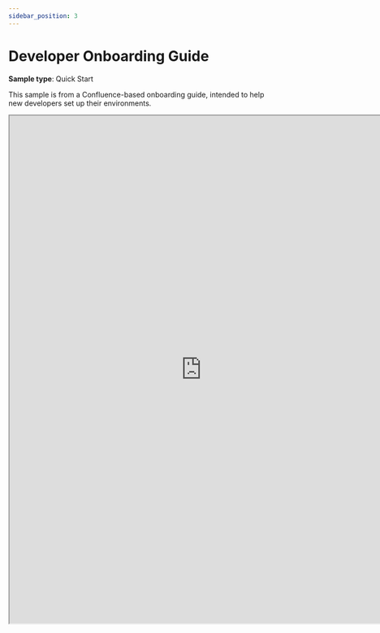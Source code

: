 ```yaml
---
sidebar_position: 3
---
```

# Developer Onboarding Guide

**Sample type**: Quick Start

This sample is from a Confluence-based onboarding guide, intended to help new developers set up their environments. 

<iframe src="https://a69ed096-4228-4a70-a8fb-2e7fcb2392b1.usrfiles.com/ugd/a69ed0_2cd5559bddcc429f90ae240c71610ebe.pdf" width="150%" height="1000"></iframe>